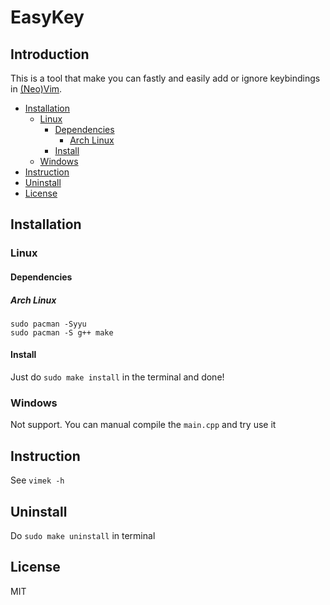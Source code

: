 # EasyKey

## Introduction

This is a tool that make you can fastly and easily add or ignore keybindings in [(Neo)](https://neovim.io)[Vim](https://www.vim.org).

<!-- TOC GFM -->

* [Installation](#installation)
	- [Linux](#linux)
		+ [Dependencies](#dependencies)
			* [Arch Linux](#arch-linux)
		+ [Install](#install)
	- [Windows](#windows)
* [Instruction](#instruction)
* [Uninstall](#uninstall)
* [License](#license)

<!-- /TOC -->

## Installation

### Linux

#### Dependencies

##### Arch Linux

```
sudo pacman -Syyu
sudo pacman -S g++ make
```

#### Install

Just do `sudo make install` in the terminal and done!

### Windows

Not support. You can manual compile the `main.cpp` and try use it

## Instruction

See `vimek -h`

## Uninstall

Do `sudo make uninstall` in terminal

## License

MIT
